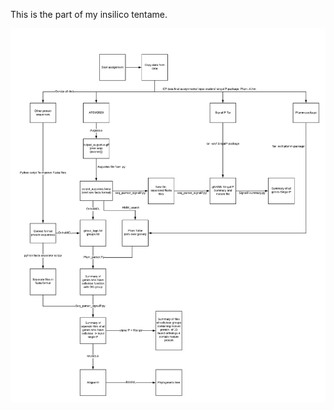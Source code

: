 This is the part of my insilico tentame.

![alt text](https://github.com/Dirowa/Python-scripts/blob/master/Insilico-biology/Pipeline_donny.png)
